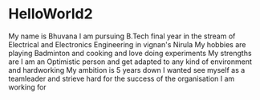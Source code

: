 # HelloWorld2
My name is Bhuvana 
I am pursuing B.Tech final year in the stream of Electrical and Electronics Engineering in vignan's Nirula
My hobbies are playing Badminton and cooking and love doing experiments
My strengths are I am an Optimistic person and get adapted to any kind of environment and hardworking
My ambition is 5 years down I wanted see myself as a teamleader and strieve hard for the success of the organisation I am working for
